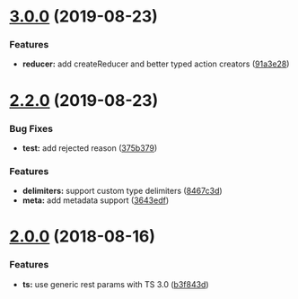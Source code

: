 # [3.0.0](https://github.com/omichelsen/redux-promise-middleware-actions/compare/v2.2.0...v3.0.0) (2019-08-23)


### Features

* **reducer:** add createReducer and better typed action creators ([91a3e28](https://github.com/omichelsen/redux-promise-middleware-actions/commit/91a3e28))



# [2.2.0](https://github.com/omichelsen/redux-promise-middleware-actions/compare/v2.0.0...v2.2.0) (2019-08-23)


### Bug Fixes

* **test:** add rejected reason ([375b379](https://github.com/omichelsen/redux-promise-middleware-actions/commit/375b379))


### Features

* **delimiters:** support custom type delimiters ([8467c3d](https://github.com/omichelsen/redux-promise-middleware-actions/commit/8467c3d))
* **meta:** add metadata support ([3643edf](https://github.com/omichelsen/redux-promise-middleware-actions/commit/3643edf))



# [2.0.0](https://github.com/omichelsen/redux-promise-middleware-actions/compare/b3f843d...v2.0.0) (2018-08-16)


### Features

* **ts:** use generic rest params with TS 3.0 ([b3f843d](https://github.com/omichelsen/redux-promise-middleware-actions/commit/b3f843d))



